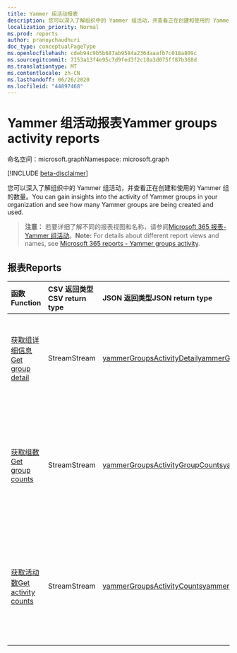 ```yaml
---
title: Yammer 组活动报表
description: 您可以深入了解组织中的 Yammer 组活动，并查看正在创建和使用的 Yammer 组的数量。
localization_priority: Normal
ms.prod: reports
author: pranoychaudhuri
doc_type: conceptualPageType
ms.openlocfilehash: cdeb94c9b5b687ab9584a236daaafb7c018a809c
ms.sourcegitcommit: 7153a13f4e95c7d9fed3f2c10a3d075ff87b368d
ms.translationtype: MT
ms.contentlocale: zh-CN
ms.lasthandoff: 06/26/2020
ms.locfileid: "44897468"
---
```

# <a name="yammer-groups-activity-reports"></a><span data-ttu-id="f3080-103">Yammer 组活动报表</span><span class="sxs-lookup"><span data-stu-id="f3080-103">Yammer groups activity reports</span></span>

<span data-ttu-id="f3080-104">命名空间：microsoft.graph</span><span class="sxs-lookup"><span data-stu-id="f3080-104">Namespace: microsoft.graph</span></span>

[!INCLUDE [beta-disclaimer](../../includes/beta-disclaimer.md)]

<span data-ttu-id="f3080-105">您可以深入了解组织中的 Yammer 组活动，并查看正在创建和使用的 Yammer 组的数量。</span><span class="sxs-lookup"><span data-stu-id="f3080-105">You can gain insights into the activity of Yammer groups in your organization and see how many Yammer groups are being created and used.</span></span>

> <span data-ttu-id="f3080-106">**注意：** 若要详细了解不同的报表视图和名称，请参阅[Microsoft 365 报表-Yammer 组活动](https://support.office.com/client/Yammer-groups-activity-report-94dd92ec-ea73-43c6-b51f-2a11fd78aa31)。</span><span class="sxs-lookup"><span data-stu-id="f3080-106">**Note:** For details about different report views and names, see [Microsoft 365 reports - Yammer groups activity](https://support.office.com/client/Yammer-groups-activity-report-94dd92ec-ea73-43c6-b51f-2a11fd78aa31).</span></span>

## <a name="reports"></a><span data-ttu-id="f3080-107">报表</span><span class="sxs-lookup"><span data-stu-id="f3080-107">Reports</span></span>

| <span data-ttu-id="f3080-108">函数</span><span class="sxs-lookup"><span data-stu-id="f3080-108">Function</span></span>                                 | <span data-ttu-id="f3080-109">CSV 返回类型</span><span class="sxs-lookup"><span data-stu-id="f3080-109">CSV return type</span></span> | <span data-ttu-id="f3080-110">JSON 返回类型</span><span class="sxs-lookup"><span data-stu-id="f3080-110">JSON return type</span></span>                         | <span data-ttu-id="f3080-111">说明</span><span class="sxs-lookup"><span data-stu-id="f3080-111">Description</span></span>                              |
| :--------------------------------------- | :-------------- | :--------------------------------------- | ---------------------------------------- |
| [<span data-ttu-id="f3080-112">获取组详细信息</span><span class="sxs-lookup"><span data-stu-id="f3080-112">Get group detail</span></span>](../api/reportroot-getyammergroupsactivitydetail.md) | <span data-ttu-id="f3080-113">Stream</span><span class="sxs-lookup"><span data-stu-id="f3080-113">Stream</span></span>          | [<span data-ttu-id="f3080-114">yammerGroupsActivityDetail</span><span class="sxs-lookup"><span data-stu-id="f3080-114">yammerGroupsActivityDetail</span></span>](../resources/yammergroupsactivitydetail.md) | <span data-ttu-id="f3080-115">获取组执行的 Yammer 组活动的详细信息。</span><span class="sxs-lookup"><span data-stu-id="f3080-115">Get details about Yammer groups activity by group.</span></span> |
| [<span data-ttu-id="f3080-116">获取组数</span><span class="sxs-lookup"><span data-stu-id="f3080-116">Get group counts</span></span>](../api/reportroot-getyammergroupsactivitygroupcounts.md) | <span data-ttu-id="f3080-117">Stream</span><span class="sxs-lookup"><span data-stu-id="f3080-117">Stream</span></span>          | [<span data-ttu-id="f3080-118">yammerGroupsActivityGroupCounts</span><span class="sxs-lookup"><span data-stu-id="f3080-118">yammerGroupsActivityGroupCounts</span></span>](../resources/yammergroupsactivitygroupcounts.md) | <span data-ttu-id="f3080-119">获取存在的总组数，以及有多少组包含组对话活动。</span><span class="sxs-lookup"><span data-stu-id="f3080-119">Get the total number of groups that existed and how many included group conversation activity.</span></span> |
| [<span data-ttu-id="f3080-120">获取活动数</span><span class="sxs-lookup"><span data-stu-id="f3080-120">Get activity counts</span></span>](../api/reportroot-getyammergroupsactivitycounts.md) | <span data-ttu-id="f3080-121">Stream</span><span class="sxs-lookup"><span data-stu-id="f3080-121">Stream</span></span>          | [<span data-ttu-id="f3080-122">yammerGroupsActivityCounts</span><span class="sxs-lookup"><span data-stu-id="f3080-122">yammerGroupsActivityCounts</span></span>](../resources/yammergroupsactivitycounts.md) | <span data-ttu-id="f3080-123">获取组中已发布、已阅读和已赞的 Yammer 消息数。</span><span class="sxs-lookup"><span data-stu-id="f3080-123">Get the number of Yammer messages posted, read, and liked in groups.</span></span> |
